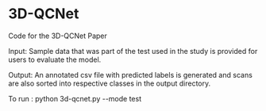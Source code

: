 # 3D-QCNet

Code for the 3D-QCNet Paper 

Input: Sample data that was part of the test used in the study is provided for users to evaluate the model.

Output: An annotated csv file with predicted labels is generated and scans are also sorted into respective classes in the output directory.

To run : python 3d-qcnet.py --mode test

